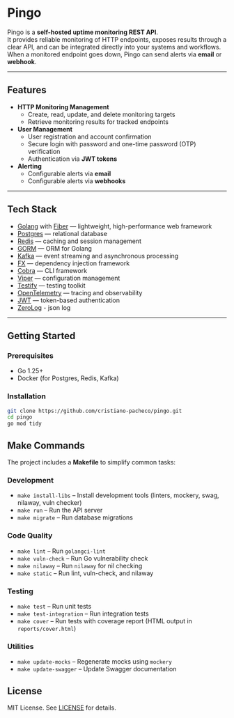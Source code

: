 # Pingo

Pingo is a **self-hosted uptime monitoring REST API**.  
It provides reliable monitoring of HTTP endpoints, exposes results through a clear API, and can be integrated directly into your systems and workflows.  
When a monitored endpoint goes down, Pingo can send alerts via **email** or **webhook**.

---

## Features

- **HTTP Monitoring Management**
  - Create, read, update, and delete monitoring targets
  - Retrieve monitoring results for tracked endpoints
- **User Management**
  - User registration and account confirmation
  - Secure login with password and one-time password (OTP) verification
  - Authentication via **JWT tokens**
- **Alerting**
  - Configurable alerts via **email**  
  - Configurable alerts via **webhooks**

---

## Tech Stack

- [Golang](https://golang.org/) with [Fiber](https://gofiber.io/) — lightweight, high-performance web framework  
- [Postgres](https://www.postgresql.org/) — relational database  
- [Redis](https://redis.io/) — caching and session management  
- [GORM](https://gorm.io/) — ORM for Golang  
- [Kafka](https://kafka.apache.org/) — event streaming and asynchronous processing  
- [FX](https://uber-go.github.io/fx/) — dependency injection framework  
- [Cobra](https://github.com/spf13/cobra) — CLI framework  
- [Viper](https://github.com/spf13/viper) — configuration management  
- [Testify](https://github.com/stretchr/testify) — testing toolkit  
- [OpenTelemetry](https://opentelemetry.io/) — tracing and observability  
- [JWT](https://jwt.io/) — token-based authentication  
- [ZeroLog](https://github.com/rs/zerolog) - json log

---

## Getting Started

### Prerequisites
- Go 1.25+
- Docker (for Postgres, Redis, Kafka)

### Installation
```bash
git clone https://github.com/cristiano-pacheco/pingo.git
cd pingo
go mod tidy
```

## Make Commands

The project includes a **Makefile** to simplify common tasks:

### Development

* `make install-libs` – Install development tools (linters, mockery, swag, nilaway, vuln checker)
* `make run` – Run the API server
* `make migrate` – Run database migrations

### Code Quality

* `make lint` – Run `golangci-lint`
* `make vuln-check` – Run Go vulnerability check
* `make nilaway` – Run `nilaway` for nil checking
* `make static` – Run lint, vuln-check, and nilaway

### Testing

* `make test` – Run unit tests
* `make test-integration` – Run integration tests
* `make cover` – Run tests with coverage report (HTML output in `reports/cover.html`)

### Utilities

* `make update-mocks` – Regenerate mocks using `mockery`
* `make update-swagger` – Update Swagger documentation

## License

MIT License. See [LICENSE](./LICENSE) for details.